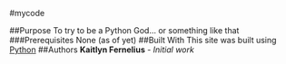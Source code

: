

#mycode

##Purpose
To try to be a Python God... or something like that
###Prerequisites
None (as of yet)
##Built With
This site was built using [Python](https://pages.github.com/)
##Authors
**Kaitlyn Fernelius** - *Initial work*
